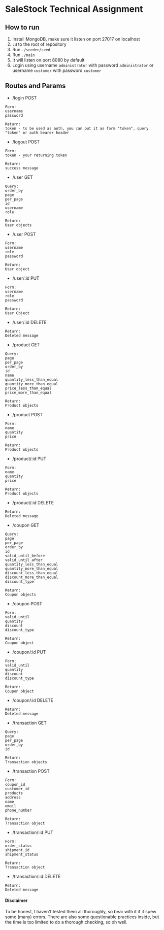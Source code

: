 # SaleStock Technical Assignment

## How to run
1. Install MongoDB, make sure it listen on port 27017 on localhost
2. `cd` to the root of repository
3. Run `./seeder/seed`
4. Run `./main`
5. It will listen on port 8080 by default
6. Login using username `administrator` with password `administrator` or username `customer` with password `customer`

## Routes and Params
- /login POST
```
Form:
username
password

Return:
token - to be used as auth, you can put it as form "token", query "token" or auth bearer header
```

- /logout POST
```
Form:
token - your returning token

Return:
success message
```

- /user GET
```
Query:
order_by
page
per_page
id
username
role

Return:
User objects
```

- /user POST
```
Form:
username
role
password

Return:
User object
```

- /user/:id PUT
```
Form:
username
role
password

Return:
User Object
```

- /user/:id DELETE
```
Return:
Deleted message
```

- /product GET
```
Query:
page
per_page
order_by
id
name
quantity_less_than_equal
quantity_more_than_equal
price_less_than_equal
price_more_than_equal

Return:
Product objects
```

- /product POST
```
Form:
name
quantity
price

Return:
Product objects
```

- /product/:id PUT
```
Form:
name
quantity
price

Return:
Product objects
```

- /product/:id DELETE
```
Return:
Deleted message
```

- /coupon GET
```
Query:
page
per_page
order_by
id
valid_until_before
valid_until_after
quantity_less_than_equal
quantity_more_than_equal
discount_less_than_equal
discount_more_than_equal
discount_type

Return:
Coupon objects
```

- /coupon POST
```
Form:
valid_until
quantity
discount
discount_type

Return:
Coupon object
```

- /coupon/:id PUT
```
Form:
valid_until
quantity
discount
discount_type

Return:
Coupon object
```

- /coupon/:id DELETE
```
Return:
Deleted message
```


- /transaction GET
```
Query:
page
per_page
order_by
id

Return:
Transaction objects
```

- /transaction POST
```
Form:
coupon_id
customer_id
products
address
name
email
phone_number

Return:
Transaction object
```

- /transaction/:id PUT
```
Form:
order_status
shipment_id
shipment_status

Return:
Transaction object
```

- /transaction/:id DELETE
```
Return:
Deleted message
```

#### Disclaimer
To be honest, I haven't tested them all thoroughly, so bear with it if it spew some (many) errors.
There are also some questionable practices inside, but the time is too limited to do a thorough checking, so oh well.